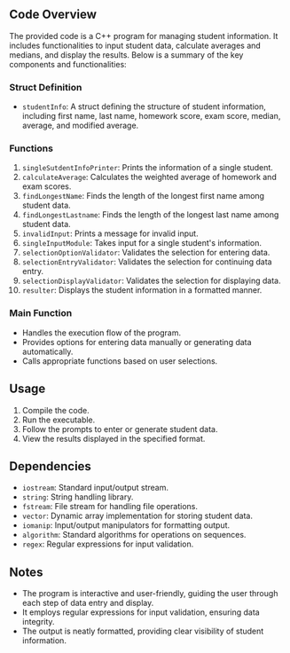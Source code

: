 ## Code Overview

The provided code is a C++ program for managing student information. It includes functionalities to input student data, calculate averages and medians, and display the results. Below is a summary of the key components and functionalities:

### Struct Definition

- `studentInfo`: A struct defining the structure of student information, including first name, last name, homework score, exam score, median, average, and modified average.

### Functions

1. `singleSutdentInfoPrinter`: Prints the information of a single student.
2. `calculateAverage`: Calculates the weighted average of homework and exam scores.
3. `findLongestName`: Finds the length of the longest first name among student data.
4. `findLongestLastname`: Finds the length of the longest last name among student data.
5. `invalidInput`: Prints a message for invalid input.
6. `singleInputModule`: Takes input for a single student's information.
7. `selectionOptionValidator`: Validates the selection for entering data.
8. `selectionEntryValidator`: Validates the selection for continuing data entry.
9. `selectionDisplayValidator`: Validates the selection for displaying data.
10. `resulter`: Displays the student information in a formatted manner.

### Main Function

- Handles the execution flow of the program.
- Provides options for entering data manually or generating data automatically.
- Calls appropriate functions based on user selections.

## Usage

1. Compile the code.
2. Run the executable.
3. Follow the prompts to enter or generate student data.
4. View the results displayed in the specified format.

## Dependencies

- `iostream`: Standard input/output stream.
- `string`: String handling library.
- `fstream`: File stream for handling file operations.
- `vector`: Dynamic array implementation for storing student data.
- `iomanip`: Input/output manipulators for formatting output.
- `algorithm`: Standard algorithms for operations on sequences.
- `regex`: Regular expressions for input validation.

## Notes

- The program is interactive and user-friendly, guiding the user through each step of data entry and display.
- It employs regular expressions for input validation, ensuring data integrity.
- The output is neatly formatted, providing clear visibility of student information.
